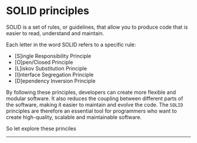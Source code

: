 # SOLID principles
SOLID is a set of rules, or guidelines, that allow you to produce code that is easier to read, understand and maintain.

Each letter in the word SOLID refers to a specific rule:
<ul>
<li>[S]ingle Responsibility Principle</li>
<li>[O]pen/Closed Principle</li>
<li>[L]iskov Substitution Principle</li>
<li>[I]nterface Segregation Principle</li>
<li>[D]ependency Inversion Principle</li>
</ul>

By following these principles, developers can create more flexible and modular software. It also reduces the coupling between different parts of the software, making it easier to maintain and evolve the code. The `SOLID` principles are therefore an essential tool for programmers who want to create high-quality, scalable and maintainable software.

So let explore these princiles
<hr>